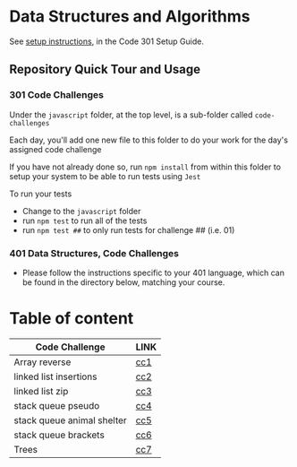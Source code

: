 # Data Structures and Algorithms

See [setup instructions](https://codefellows.github.io/setup-guide/code-301/3-code-challenges), in the Code 301 Setup Guide.

## Repository Quick Tour and Usage

### 301 Code Challenges

Under the `javascript` folder, at the top level, is a sub-folder called `code-challenges`

Each day, you'll add one new file to this folder to do your work for the day's assigned code challenge

If you have not already done so, run `npm install` from within this folder to setup your system to be able to run tests using `Jest`

To run your tests

- Change to the `javascript` folder
- run `npm test` to run all of the tests
- run `npm test ##` to only run tests for challenge ## (i.e. 01)

### 401 Data Structures, Code Challenges

- Please follow the instructions specific to your 401 language, which can be found in the directory below, matching your course.

# Table of content

|Code Challenge  | LINK                          |
|----------------|-------------------------------|
|Array reverse   | [cc1](python/code_challenges/array-reverse/readme.md)|
|linked list insertions|[cc2](python/code_challenges/linked_list_insertions/readme.md)|
|linked list zip|[cc3](python/code_challenges/linked_list_zip/readme.md)|
|stack queue pseudo|[cc4](python/code_challenges/stack_queue_pseudo/readme.md)|
|stack queue animal shelter|[cc5](python/code_challenges/stack_queue_animal_shelter/readme.md)|
|stack queue brackets|[cc6](python/code_challenges/stack_queue_brackets/readme.md)|
|Trees|[cc7](python/code_challenges/trees/readme.md)|






